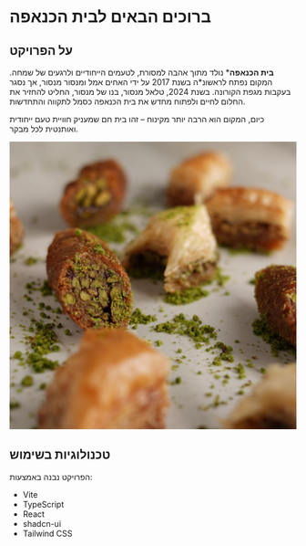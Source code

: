 # ברוכים הבאים לבית הכנאפה

## על הפרויקט

**בית הכנאפה**\* נולד מתוך אהבה למסורת, לטעמים הייחודיים ולרגעים של שמחה. המקום נפתח לראשונ\*ה בשנת 2017 על ידי האחים אמל ומנסור מנסור, אך נסגר בעקבות מגפת הקורונה. בשנת 2024, טלאל מנסור, בנו של מנסור, החליט להחזיר את החלום לחיים ולפתוח מחדש את בית הכנאפה כסמל לתקווה והתחדשות.

כיום, המקום הוא הרבה יותר מקינוח – זהו בית חם שמעניק חוויית טעם ייחודית ואותנטית לכל מבקר.

<img src="/public/images/baklawaPistachio.jpg" alt="Baklava" width="1000" hight="100"/>

## טכנולוגיות בשימוש

הפרויקט נבנה באמצעות:

- Vite
- TypeScript
- React
- shadcn-ui
- Tailwind CSS
